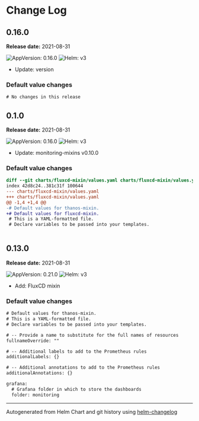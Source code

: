 # Change Log

## 0.16.0 

**Release date:** 2021-08-31

![AppVersion: 0.16.0](https://img.shields.io/static/v1?label=AppVersion&message=0.16.0&color=success&logo=)
![Helm: v3](https://img.shields.io/static/v1?label=Helm&message=v3&color=informational&logo=helm)


* Update: version 

### Default value changes

```diff
# No changes in this release
```

## 0.1.0 

**Release date:** 2021-08-31

![AppVersion: 0.16.0](https://img.shields.io/static/v1?label=AppVersion&message=0.16.0&color=success&logo=)
![Helm: v3](https://img.shields.io/static/v1?label=Helm&message=v3&color=informational&logo=helm)


* Update: monitoring-mixins v0.10.0 

### Default value changes

```diff
diff --git charts/fluxcd-mixin/values.yaml charts/fluxcd-mixin/values.yaml
index 42d8c24..381c31f 100644
--- charts/fluxcd-mixin/values.yaml
+++ charts/fluxcd-mixin/values.yaml
@@ -1,4 +1,4 @@
-# Default values for thanos-mixin.
+# Default values for fluxcd-mixin.
 # This is a YAML-formatted file.
 # Declare variables to be passed into your templates.
 
```

## 0.13.0 

**Release date:** 2021-08-31

![AppVersion: 0.21.0](https://img.shields.io/static/v1?label=AppVersion&message=0.21.0&color=success&logo=)
![Helm: v3](https://img.shields.io/static/v1?label=Helm&message=v3&color=informational&logo=helm)


* Add: FluxCD mixin 

### Default value changes

```diff
# Default values for thanos-mixin.
# This is a YAML-formatted file.
# Declare variables to be passed into your templates.

# -- Provide a name to substitute for the full names of resources
fullnameOverride: ""

# -- Additional labels to add to the Prometheus rules
additionalLabels: {}

# -- Additional annotations to add to the Prometheus rules
additionalAnnotations: {}

grafana:
  # Grafana folder in which to store the dashboards
  folder: monitoring
```

---
Autogenerated from Helm Chart and git history using [helm-changelog](https://github.com/mogensen/helm-changelog)
